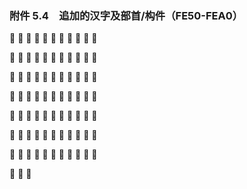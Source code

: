 ### 附件 5.4　追加的汉字及部首/构件（FE50-FEA0）
          

          

          

          

          

          

          

  

